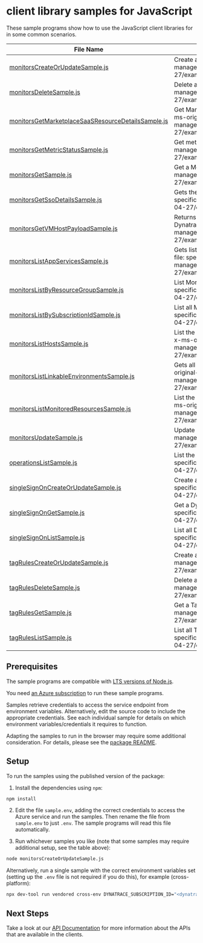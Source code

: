# client library samples for JavaScript

These sample programs show how to use the JavaScript client libraries for in some common scenarios.

| **File Name**                                                                                         | **Description**                                                                                                                                                                                                                                                       |
| ----------------------------------------------------------------------------------------------------- | --------------------------------------------------------------------------------------------------------------------------------------------------------------------------------------------------------------------------------------------------------------------- |
| [monitorsCreateOrUpdateSample.js][monitorscreateorupdatesample]                                       | Create a MonitorResource x-ms-original-file: specification/dynatrace/resource-manager/Dynatrace.Observability/stable/2023-04-27/examples/Monitors_CreateOrUpdate_MaximumSet_Gen.json                                                                                  |
| [monitorsDeleteSample.js][monitorsdeletesample]                                                       | Delete a MonitorResource x-ms-original-file: specification/dynatrace/resource-manager/Dynatrace.Observability/stable/2023-04-27/examples/Monitors_Delete_MaximumSet_Gen.json                                                                                          |
| [monitorsGetMarketplaceSaaSResourceDetailsSample.js][monitorsgetmarketplacesaasresourcedetailssample] | Get Marketplace SaaS resource details of a tenant under a specific subscription x-ms-original-file: specification/dynatrace/resource-manager/Dynatrace.Observability/stable/2023-04-27/examples/Monitors_GetMarketplaceSaaSResourceDetails_MaximumSet_Gen.json        |
| [monitorsGetMetricStatusSample.js][monitorsgetmetricstatussample]                                     | Get metric status x-ms-original-file: specification/dynatrace/resource-manager/Dynatrace.Observability/stable/2023-04-27/examples/Monitors_GetMetricStatus_MaximumSet_Gen.json                                                                                        |
| [monitorsGetSample.js][monitorsgetsample]                                                             | Get a MonitorResource x-ms-original-file: specification/dynatrace/resource-manager/Dynatrace.Observability/stable/2023-04-27/examples/Monitors_Get_MaximumSet_Gen.json                                                                                                |
| [monitorsGetSsoDetailsSample.js][monitorsgetssodetailssample]                                         | Gets the SSO configuration details from the partner. x-ms-original-file: specification/dynatrace/resource-manager/Dynatrace.Observability/stable/2023-04-27/examples/Monitors_GetSSODetails_MaximumSet_Gen.json                                                       |
| [monitorsGetVMHostPayloadSample.js][monitorsgetvmhostpayloadsample]                                   | Returns the payload that needs to be passed in the request body for installing Dynatrace agent on a VM. x-ms-original-file: specification/dynatrace/resource-manager/Dynatrace.Observability/stable/2023-04-27/examples/Monitors_GetVMHostPayload_MaximumSet_Gen.json |
| [monitorsListAppServicesSample.js][monitorslistappservicessample]                                     | Gets list of App Services with Dynatrace PaaS OneAgent enabled x-ms-original-file: specification/dynatrace/resource-manager/Dynatrace.Observability/stable/2023-04-27/examples/Monitors_ListAppServices_MaximumSet_Gen.json                                           |
| [monitorsListByResourceGroupSample.js][monitorslistbyresourcegroupsample]                             | List MonitorResource resources by resource group x-ms-original-file: specification/dynatrace/resource-manager/Dynatrace.Observability/stable/2023-04-27/examples/Monitors_ListByResourceGroup_MaximumSet_Gen.json                                                     |
| [monitorsListBySubscriptionIdSample.js][monitorslistbysubscriptionidsample]                           | List all MonitorResource by subscriptionId x-ms-original-file: specification/dynatrace/resource-manager/Dynatrace.Observability/stable/2023-04-27/examples/Monitors_ListBySubscriptionId_MaximumSet_Gen.json                                                          |
| [monitorsListHostsSample.js][monitorslisthostssample]                                                 | List the VM/VMSS resources currently being monitored by the Dynatrace resource. x-ms-original-file: specification/dynatrace/resource-manager/Dynatrace.Observability/stable/2023-04-27/examples/Monitors_ListHosts_MaximumSet_Gen.json                                |
| [monitorsListLinkableEnvironmentsSample.js][monitorslistlinkableenvironmentssample]                   | Gets all the Dynatrace environments that a user can link a azure resource to x-ms-original-file: specification/dynatrace/resource-manager/Dynatrace.Observability/stable/2023-04-27/examples/Monitors_ListLinkableEnvironments_MaximumSet_Gen.json                    |
| [monitorsListMonitoredResourcesSample.js][monitorslistmonitoredresourcessample]                       | List the resources currently being monitored by the Dynatrace monitor resource. x-ms-original-file: specification/dynatrace/resource-manager/Dynatrace.Observability/stable/2023-04-27/examples/Monitors_ListMonitoredResources_MaximumSet_Gen.json                   |
| [monitorsUpdateSample.js][monitorsupdatesample]                                                       | Update a MonitorResource x-ms-original-file: specification/dynatrace/resource-manager/Dynatrace.Observability/stable/2023-04-27/examples/Monitors_Update_MaximumSet_Gen.json                                                                                          |
| [operationsListSample.js][operationslistsample]                                                       | List the operations for Dynatrace.Observability x-ms-original-file: specification/dynatrace/resource-manager/Dynatrace.Observability/stable/2023-04-27/examples/Operations_List_MaximumSet_Gen.json                                                                   |
| [singleSignOnCreateOrUpdateSample.js][singlesignoncreateorupdatesample]                               | Create a DynatraceSingleSignOnResource x-ms-original-file: specification/dynatrace/resource-manager/Dynatrace.Observability/stable/2023-04-27/examples/SingleSignOn_CreateOrUpdate_MaximumSet_Gen.json                                                                |
| [singleSignOnGetSample.js][singlesignongetsample]                                                     | Get a DynatraceSingleSignOnResource x-ms-original-file: specification/dynatrace/resource-manager/Dynatrace.Observability/stable/2023-04-27/examples/SingleSignOn_Get_MaximumSet_Gen.json                                                                              |
| [singleSignOnListSample.js][singlesignonlistsample]                                                   | List all DynatraceSingleSignOnResource by monitorName x-ms-original-file: specification/dynatrace/resource-manager/Dynatrace.Observability/stable/2023-04-27/examples/SingleSignOn_List_MaximumSet_Gen.json                                                           |
| [tagRulesCreateOrUpdateSample.js][tagrulescreateorupdatesample]                                       | Create a TagRule x-ms-original-file: specification/dynatrace/resource-manager/Dynatrace.Observability/stable/2023-04-27/examples/TagRules_CreateOrUpdate_MaximumSet_Gen.json                                                                                          |
| [tagRulesDeleteSample.js][tagrulesdeletesample]                                                       | Delete a TagRule x-ms-original-file: specification/dynatrace/resource-manager/Dynatrace.Observability/stable/2023-04-27/examples/TagRules_Delete_MaximumSet_Gen.json                                                                                                  |
| [tagRulesGetSample.js][tagrulesgetsample]                                                             | Get a TagRule x-ms-original-file: specification/dynatrace/resource-manager/Dynatrace.Observability/stable/2023-04-27/examples/TagRules_Get_MaximumSet_Gen.json                                                                                                        |
| [tagRulesListSample.js][tagruleslistsample]                                                           | List all TagRule by monitorName x-ms-original-file: specification/dynatrace/resource-manager/Dynatrace.Observability/stable/2023-04-27/examples/TagRules_List_MaximumSet_Gen.json                                                                                     |

## Prerequisites

The sample programs are compatible with [LTS versions of Node.js](https://github.com/nodejs/release#release-schedule).

You need [an Azure subscription][freesub] to run these sample programs.

Samples retrieve credentials to access the service endpoint from environment variables. Alternatively, edit the source code to include the appropriate credentials. See each individual sample for details on which environment variables/credentials it requires to function.

Adapting the samples to run in the browser may require some additional consideration. For details, please see the [package README][package].

## Setup

To run the samples using the published version of the package:

1. Install the dependencies using `npm`:

```bash
npm install
```

2. Edit the file `sample.env`, adding the correct credentials to access the Azure service and run the samples. Then rename the file from `sample.env` to just `.env`. The sample programs will read this file automatically.

3. Run whichever samples you like (note that some samples may require additional setup, see the table above):

```bash
node monitorsCreateOrUpdateSample.js
```

Alternatively, run a single sample with the correct environment variables set (setting up the `.env` file is not required if you do this), for example (cross-platform):

```bash
npx dev-tool run vendored cross-env DYNATRACE_SUBSCRIPTION_ID="<dynatrace subscription id>" DYNATRACE_RESOURCE_GROUP="<dynatrace resource group>" node monitorsCreateOrUpdateSample.js
```

## Next Steps

Take a look at our [API Documentation][apiref] for more information about the APIs that are available in the clients.

[monitorscreateorupdatesample]: https://github.com/Azure/azure-sdk-for-js/blob/main/sdk/dynatrace/arm-dynatrace/samples/v2/javascript/monitorsCreateOrUpdateSample.js
[monitorsdeletesample]: https://github.com/Azure/azure-sdk-for-js/blob/main/sdk/dynatrace/arm-dynatrace/samples/v2/javascript/monitorsDeleteSample.js
[monitorsgetmarketplacesaasresourcedetailssample]: https://github.com/Azure/azure-sdk-for-js/blob/main/sdk/dynatrace/arm-dynatrace/samples/v2/javascript/monitorsGetMarketplaceSaaSResourceDetailsSample.js
[monitorsgetmetricstatussample]: https://github.com/Azure/azure-sdk-for-js/blob/main/sdk/dynatrace/arm-dynatrace/samples/v2/javascript/monitorsGetMetricStatusSample.js
[monitorsgetsample]: https://github.com/Azure/azure-sdk-for-js/blob/main/sdk/dynatrace/arm-dynatrace/samples/v2/javascript/monitorsGetSample.js
[monitorsgetssodetailssample]: https://github.com/Azure/azure-sdk-for-js/blob/main/sdk/dynatrace/arm-dynatrace/samples/v2/javascript/monitorsGetSsoDetailsSample.js
[monitorsgetvmhostpayloadsample]: https://github.com/Azure/azure-sdk-for-js/blob/main/sdk/dynatrace/arm-dynatrace/samples/v2/javascript/monitorsGetVMHostPayloadSample.js
[monitorslistappservicessample]: https://github.com/Azure/azure-sdk-for-js/blob/main/sdk/dynatrace/arm-dynatrace/samples/v2/javascript/monitorsListAppServicesSample.js
[monitorslistbyresourcegroupsample]: https://github.com/Azure/azure-sdk-for-js/blob/main/sdk/dynatrace/arm-dynatrace/samples/v2/javascript/monitorsListByResourceGroupSample.js
[monitorslistbysubscriptionidsample]: https://github.com/Azure/azure-sdk-for-js/blob/main/sdk/dynatrace/arm-dynatrace/samples/v2/javascript/monitorsListBySubscriptionIdSample.js
[monitorslisthostssample]: https://github.com/Azure/azure-sdk-for-js/blob/main/sdk/dynatrace/arm-dynatrace/samples/v2/javascript/monitorsListHostsSample.js
[monitorslistlinkableenvironmentssample]: https://github.com/Azure/azure-sdk-for-js/blob/main/sdk/dynatrace/arm-dynatrace/samples/v2/javascript/monitorsListLinkableEnvironmentsSample.js
[monitorslistmonitoredresourcessample]: https://github.com/Azure/azure-sdk-for-js/blob/main/sdk/dynatrace/arm-dynatrace/samples/v2/javascript/monitorsListMonitoredResourcesSample.js
[monitorsupdatesample]: https://github.com/Azure/azure-sdk-for-js/blob/main/sdk/dynatrace/arm-dynatrace/samples/v2/javascript/monitorsUpdateSample.js
[operationslistsample]: https://github.com/Azure/azure-sdk-for-js/blob/main/sdk/dynatrace/arm-dynatrace/samples/v2/javascript/operationsListSample.js
[singlesignoncreateorupdatesample]: https://github.com/Azure/azure-sdk-for-js/blob/main/sdk/dynatrace/arm-dynatrace/samples/v2/javascript/singleSignOnCreateOrUpdateSample.js
[singlesignongetsample]: https://github.com/Azure/azure-sdk-for-js/blob/main/sdk/dynatrace/arm-dynatrace/samples/v2/javascript/singleSignOnGetSample.js
[singlesignonlistsample]: https://github.com/Azure/azure-sdk-for-js/blob/main/sdk/dynatrace/arm-dynatrace/samples/v2/javascript/singleSignOnListSample.js
[tagrulescreateorupdatesample]: https://github.com/Azure/azure-sdk-for-js/blob/main/sdk/dynatrace/arm-dynatrace/samples/v2/javascript/tagRulesCreateOrUpdateSample.js
[tagrulesdeletesample]: https://github.com/Azure/azure-sdk-for-js/blob/main/sdk/dynatrace/arm-dynatrace/samples/v2/javascript/tagRulesDeleteSample.js
[tagrulesgetsample]: https://github.com/Azure/azure-sdk-for-js/blob/main/sdk/dynatrace/arm-dynatrace/samples/v2/javascript/tagRulesGetSample.js
[tagruleslistsample]: https://github.com/Azure/azure-sdk-for-js/blob/main/sdk/dynatrace/arm-dynatrace/samples/v2/javascript/tagRulesListSample.js
[apiref]: https://docs.microsoft.com/javascript/api/@azure/arm-dynatrace?view=azure-node-preview
[freesub]: https://azure.microsoft.com/free/
[package]: https://github.com/Azure/azure-sdk-for-js/tree/main/sdk/dynatrace/arm-dynatrace/README.md
